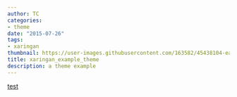 ```yaml
---
author: TC
categories:
- theme
date: "2015-07-26"
tags:
- xaringan
thumbnail: https://user-images.githubusercontent.com/163582/45438104-ea200600-b67b-11e8-80fa-d9f2a99a03b0.png
title: xaringan_example_theme
description: a theme example
---
```



[test](/index.html)